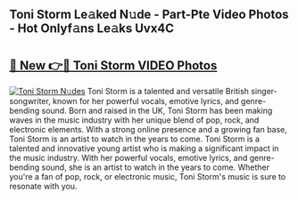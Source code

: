 ## Toni Storm Le𝚊ked N𝚞de - Part-Pte Video Photos - Hot Onlyf𝚊ns Le𝚊ks Uvx4C

# <h2><a href="http://ab20161.deff.icu/?id=Toni+Storm">🔗 New 👉🔴 Toni Storm VIDEO Photos</a></h2>

[![Toni Storm N𝚞des](https://i.imgur.com/rIISA9y.gif)](http://ab20161.deff.icu/?id=Toni+Storm)
Toni Storm is a talented and versatile British singer-songwriter, known for her powerful vocals, emotive lyrics, and genre-bending sound. Born and raised in the UK, Toni Storm has been making waves in the music industry with her unique blend of pop, rock, and electronic elements. With a strong online presence and a growing fan base, Toni Storm is an artist to watch in the years to come. Toni Storm is a talented and innovative young artist who is making a significant impact in the music industry. With her powerful vocals, emotive lyrics, and genre-bending sound, she is an artist to watch in the years to come. Whether you're a fan of pop, rock, or electronic music, Toni Storm's music is sure to resonate with you.
